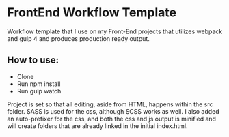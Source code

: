 # FrontEnd Workflow Template

Workflow template that I use on my Front-End projects that utilizes webpack and gulp 4 and produces production ready output.

## How to use:

-   Clone
-   Run npm install
-   Run gulp watch

Project is set so that all editing, aside from HTML, happens within the src folder. SASS is used for the css, although SCSS works as well. I also added an auto-prefixer for the css, and both the css and js output is minified and will create folders that are already linked in the initial index.html.
